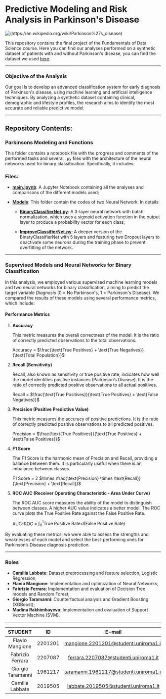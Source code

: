# Predictive Modeling and Risk Analysis in Parkinson's Disease 

![(https://en.wikipedia.org/wiki/Parkinson%27s_disease)](https://www.ox.ac.uk/sites/files/oxford/field/field_image_main/human%20brain.jpg) 

This repository contains the final project of the Fundamentals of Data Science course. Here you can find our analyses performed on a synthetic dataset of patients with and without Parkinson's disease, you can find the dataset we used [here](https://www.kaggle.com/datasets/rabieelkharoua/parkinsons-disease-dataset-analysis/data).

---
### **Objective of the Analysis**

Our goal is to develop an advanced classification system for early diagnosis of Parkinson's disease, using machine learning and artificial intelligence techniques. By analyzing a synthetic dataset containing clinical, demographic and lifestyle profiles, the research aims to identify the most accurate and reliable predictive model.

---
## Repository Contents:

### Parkinsons Modeling and Functions

This folder contains a notebook file with the progress and comments of the performed tasks and several `.py` files with the architecture of the neural networks used for binary classification. Specifically, it includes:

### Files:

- [**main.ipynb**](https://github.com/CamillaMilli/hw-fds-/blob/main/Parkinsons_Modeling_and_Functions/main.ipynb): A Jupyter Notebook containing all the analyses and comparisons of the different models used;

- [**Models**](https://github.com/CamillaMilli/hw-fds-/tree/main/Parkinsons_Modeling_and_Functions/models): This folder contain the codes of two Neural Network. In details:
  
  - [**BinaryClassifierNet.py**](https://github.com/CamillaMilli/hw-fds-/blob/main/Parkinsons_Modeling_and_Functions/models/BinaryClassifierNet.py): A 3-layer neural network with batch normalization, which uses a sigmoid activation function in the output layer to produce a probability vector for each class;

  - [**ImproveClassifierNet.py**](https://github.com/CamillaMilli/hw-fds-/blob/main/Parkinsons_Modeling_and_Functions/models/ImproveClassifierNet.py): A deeper version of the BinaryClassifierNet with 5 layers and featuring two Dropout layers to deactivate some neurons during the training phase to prevent overfitting of the network.

--- 

### **Supervised Models and Neural Networks for Binary Classification**

In this analysis, we employed various supervised machine learning models and two neural networks for binary classification, aiming to predict the target variable *Diagnosis* (0 = No Parkinson's, 1 = Parkinson's Disease). We compared the results of these models using several performance metrics, which include:

#### **Performance Metrics**

1. **Accuracy**
   
   This metric measures the overall correctness of the model. It is the ratio of correctly predicted observations to the total observations.
  
   $\text{Accuracy}$ = $\frac{\text{True Positives} + \text{True Negatives}}{\text{Total Population}}$
   

3. **Recall (Sensitivity)**
   
   Recall, also known as sensitivity or true positive rate, indicates how well the model identifies positive instances (Parkinson’s Disease). It is the ratio of correctly predicted positive observations to all actual positives.
   
   $\text{Recall}$ = $\frac{\text{True Positives}}{\text{True Positives} + \text{False Negatives}}$

4. **Precision (Positive Predictive Value)**
   
   This metric measures the accuracy of positive predictions. It is the ratio of correctly predicted positive observations to all predicted positives.

   $\text{Precision}$ = $\frac{\text{True Positives}}{\text{True Positives} + \text{False Positives}}$
   

5. **F1 Score**
   
   The F1 Score is the harmonic mean of Precision and Recall, providing a balance between them. It is particularly useful when there is an imbalance between classes.

   F1 $\text{ Score}$ =   2 $\times \frac{\text{Precision} \times \text{Recall}}{\text{Precision} + \text{Recall}}$
  

6. **ROC AUC (Receiver Operating Characteristic - Area Under Curve)**
   
   The ROC AUC score measures the ability of the model to distinguish between classes. A higher AUC value indicates a better model. The ROC curve plots the True Positive Rate against the False Positive Rate.
  
   $\text{AUC-ROC}$ = $\int_0^1 \text{True Positive Rate} \, d(\text{False Positive Rate})$

By evaluating these metrics, we were able to assess the strengths and weaknesses of each model and select the best-performing ones for Parkinson’s Disease diagnosis prediction.

---

### Roles
- **Camilla Labbate**: Dataset preprocessing and feature selection, Logistic Regression;
- **Flavio Mangione**: Implementation and optimization of Neural Networks;
- **Fabrizio Ferrara**: Implementation and evaluation of Decision Tree models and Random Forest;
- **Giorgio Taramanni**: Counterfactual analysis and Gradient Boosting (XGBoost);
- **Madina Rakhimbayeva**: Implementation and evaluation of Support Vector Machine (SVM).
  
---

|      STUDENT       |   ID    |                 E-mail                  |
|:------------------:|:-------:|:---------------------------------------:|
| Flavio Mangione    | 2201201 | mangione.2201201@studenti.uniroma1.it |
| Fabrizio Ferrara   | 2207087 |  ferrara.2207087@studenti.uniroma1.it   |
| Giorgio Taramanni   | 1961217 | taramanni.1961217@studenti.uniroma1.it  |
| Camilla Labbate      | 2019505 | labbate.2019505@studenti.uniroma1.it   |
